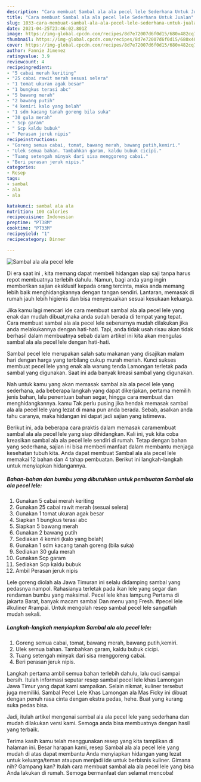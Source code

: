 ```yaml
---
description: "Cara membuat Sambal ala ala pecel lele Sederhana Untuk Jualan"
title: "Cara membuat Sambal ala ala pecel lele Sederhana Untuk Jualan"
slug: 1033-cara-membuat-sambal-ala-ala-pecel-lele-sederhana-untuk-jualan
date: 2021-04-25T23:46:02.801Z
image: https://img-global.cpcdn.com/recipes/8d7e72007d6f0d15/680x482cq70/sambal-ala-ala-pecel-lele-foto-resep-utama.jpg
thumbnail: https://img-global.cpcdn.com/recipes/8d7e72007d6f0d15/680x482cq70/sambal-ala-ala-pecel-lele-foto-resep-utama.jpg
cover: https://img-global.cpcdn.com/recipes/8d7e72007d6f0d15/680x482cq70/sambal-ala-ala-pecel-lele-foto-resep-utama.jpg
author: Fannie Jimenez
ratingvalue: 3.9
reviewcount: 4
recipeingredient:
- "5 cabai merah keriting"
- "25 cabai rawit merah sesuai selera"
- "1 tomat ukuran agak besar"
- "1 bungkus terasi abc"
- "5 bawang merah"
- "2 bawang putih"
- "4 kemiri kalo yang belah"
- "1 sdm kacang tanah goreng bila suka"
- "30 gula merah"
- " Scp garam"
- " Scp kaldu bubuk"
- " Perasan jeruk nipis"
recipeinstructions:
- "Goreng semua cabai, tomat, bawang merah, bawang putih,kemiri."
- "Ulek semua bahan. Tambahkan garam, kaldu bubuk cicipi."
- "Tuang setengah minyak dari sisa menggoreng cabai."
- "Beri perasan jeruk nipis."
categories:
- Resep
tags:
- sambal
- ala
- ala

katakunci: sambal ala ala 
nutrition: 100 calories
recipecuisine: Indonesian
preptime: "PT38M"
cooktime: "PT33M"
recipeyield: "1"
recipecategory: Dinner

---
```



![Sambal ala ala pecel lele](https://img-global.cpcdn.com/recipes/8d7e72007d6f0d15/680x482cq70/sambal-ala-ala-pecel-lele-foto-resep-utama.jpg)

Di era  saat ini , kita memang dapat membeli hidangan siap saji tanpa harus repot membuatnya terlebih dahulu. Namun, bagi anda yang ingin memberikan sajian eksklusif kepada orang tercinta, maka anda memang lebih baik menghidangkannya dengan tangan sendiri. Lantaran, memasak di rumah jauh lebih higienis dan bisa menyesuaikan sesuai kesukaan keluarga.

Jika kamu lagi mencari ide cara membuat sambal ala ala pecel lele yang enak dan mudah dibuat,maka anda sudah berada di tempat yang tepat. Cara membuat sambal ala ala pecel lele  sebenarnya mudah dilakukan jika anda melakukannya dengan hati-hati. Tapi, anda tidak usah risau akan tidak berhasil dalam membuatnya 
sebab dalam artikel ini kita akan mengulas sambal ala ala pecel lele dengan hati-hati.  

Sambal pecel lele merupakan salah satu makanan yang disajikan malam hari dengan harga yang terbilang cukup murah meriah. Kunci sukses membuat pecel lele yang enak ala warung tenda Lamongan terletak pada sambal yang digunakan. Saat ini ada banyak kreasi sambal yang digunakan.

Nah untuk kamu yang akan memasak sambal ala ala pecel lele yang sederhana, ada beberapa langkah yang dapat dikerjakan, pertama memilih jenis bahan, lalu penentuan bahan segar, hingga cara membuat dan menghidangkannya. kamu Tak perlu pusing jika hendak memasak sambal ala ala pecel lele yang lezat di mana pun anda berada. Sebab, asalkan anda  tahu caranya, maka hidangan ini dapat jadi sajian yang istimewa.

Berikut ini, ada beberapa cara praktis  dalam memasak caramembuat sambal ala ala pecel lele yang siap dihidangkan. Kali ini, yuk kita coba kreasikan sambal ala ala pecel lele sendiri di rumah. Tetap dengan bahan yang sederhana, sajian ini bisa memberi manfaat dalam membantu menjaga kesehatan tubuh kita. Anda dapat membuat Sambal ala ala pecel lele memakai 12 bahan dan 4 tahap pembuatan. Berikut ini langkah-langkah untuk menyiapkan hidangannya.

<!--inarticleads1-->

##### Bahan-bahan dan bumbu yang dibutuhkan untuk pembuatan Sambal ala ala pecel lele:

1. Gunakan 5 cabai merah keriting
1. Gunakan 25 cabai rawit merah (sesuai selera)
1. Gunakan 1 tomat ukuran agak besar
1. Siapkan 1 bungkus terasi abc
1. Siapkan 5 bawang merah
1. Gunakan 2 bawang putih
1. Sediakan 4 kemiri (kalo yang belah)
1. Gunakan 1 sdm kacang tanah goreng (bila suka)
1. Sediakan 30 gula merah
1. Gunakan  Scp garam
1. Sediakan  Scp kaldu bubuk
1. Ambil  Perasan jeruk nipis


Lele goreng diolah ala Jawa Timuran ini selalu didamping sambal yang pedasnya nampol. Rahasianya terletak pada ikan lele yang segar dan rendaman bumbu yang maksimal. Pecel lele khas lampung Pertama di jakarta Barat, banyak macam sambal Dan menu yang Fresh. #pecel lele #kuliner #rampai. Untuk mengolah resep sambal pecel lele sangatlah mudah sekali. 

<!--inarticleads2-->

##### Langkah-langkah menyiapkan Sambal ala ala pecel lele:

1. Goreng semua cabai, tomat, bawang merah, bawang putih,kemiri.
1. Ulek semua bahan. Tambahkan garam, kaldu bubuk cicipi.
1. Tuang setengah minyak dari sisa menggoreng cabai.
1. Beri perasan jeruk nipis.


Langkah pertama ambil semua bahan terlebih dahulu, lalu cuci sampai bersih. Itulah informasi seputar resep sambal pecel lele khas Lamongan Jawa Timur yang dapat kami sampaikan. Selain nikmat, kuliner tersebut juga memiliki. Sambal Pecel Lele Khas Lamongan ala Mas Ficky ini dibuat dengan penuh rasa cinta dengan ekstra pedas, hehe. Buat yang kurang suka pedas bisa. 

Jadi, itulah artikel mengenai  sambal ala ala pecel lele  yang sederhana dan mudah dilakukan versi kami. Semoga anda bisa membuatnya dengan hasil yang terbaik. 

Terima kasih kamu telah menggunakan resep yang kita tampilkan di halaman ini. Besar harapan kami, resep  Sambal ala ala pecel lele yang mudah di atas dapat membantu Anda menyiapkan hidangan yang lezat untuk keluarga/teman ataupun menjadi ide untuk berbisnis kuliner. Gimana nih? Gampang kan? Itulah cara membuat sambal ala ala pecel lele yang bisa Anda lakukan di rumah. Semoga bermanfaat dan selamat mencoba!


